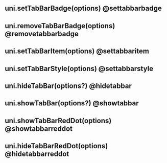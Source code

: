 ## uni.setTabBarBadge(options) @settabbarbadge

<!-- UTSAPIJSON.setTabBarBadge.description -->

<!-- UTSAPIJSON.setTabBarBadge.param -->

<!-- UTSAPIJSON.setTabBarBadge.returnValue -->

<!-- UTSAPIJSON.setTabBarBadge.compatibility -->

<!-- UTSAPIJSON.setTabBarBadge.tutorial -->

## uni.removeTabBarBadge(options) @removetabbarbadge

<!-- UTSAPIJSON.removeTabBarBadge.description -->

<!-- UTSAPIJSON.removeTabBarBadge.param -->

<!-- UTSAPIJSON.removeTabBarBadge.returnValue -->

<!-- UTSAPIJSON.removeTabBarBadge.compatibility -->

<!-- UTSAPIJSON.removeTabBarBadge.tutorial -->

## uni.setTabBarItem(options) @settabbaritem

<!-- UTSAPIJSON.setTabBarItem.description -->

<!-- UTSAPIJSON.setTabBarItem.param -->

<!-- UTSAPIJSON.setTabBarItem.returnValue -->

<!-- UTSAPIJSON.setTabBarItem.compatibility -->

<!-- UTSAPIJSON.setTabBarItem.tutorial -->

## uni.setTabBarStyle(options) @settabbarstyle

<!-- UTSAPIJSON.setTabBarStyle.description -->

<!-- UTSAPIJSON.setTabBarStyle.param -->

<!-- UTSAPIJSON.setTabBarStyle.returnValue -->

<!-- UTSAPIJSON.setTabBarStyle.compatibility -->

<!-- UTSAPIJSON.setTabBarStyle.tutorial -->

## uni.hideTabBar(options?) @hidetabbar

<!-- UTSAPIJSON.hideTabBar.description -->

<!-- UTSAPIJSON.hideTabBar.param -->

<!-- UTSAPIJSON.hideTabBar.returnValue -->

<!-- UTSAPIJSON.hideTabBar.compatibility -->

<!-- UTSAPIJSON.hideTabBar.tutorial -->

## uni.showTabBar(options?) @showtabbar

<!-- UTSAPIJSON.showTabBar.description -->

<!-- UTSAPIJSON.showTabBar.param -->

<!-- UTSAPIJSON.showTabBar.returnValue -->

<!-- UTSAPIJSON.showTabBar.compatibility -->

<!-- UTSAPIJSON.showTabBar.tutorial -->

## uni.showTabBarRedDot(options) @showtabbarreddot

<!-- UTSAPIJSON.showTabBarRedDot.description -->

<!-- UTSAPIJSON.showTabBarRedDot.param -->

<!-- UTSAPIJSON.showTabBarRedDot.returnValue -->

<!-- UTSAPIJSON.showTabBarRedDot.compatibility -->

<!-- UTSAPIJSON.showTabBarRedDot.tutorial -->

## uni.hideTabBarRedDot(options) @hidetabbarreddot

<!-- UTSAPIJSON.hideTabBarRedDot.description -->

<!-- UTSAPIJSON.hideTabBarRedDot.param -->

<!-- UTSAPIJSON.hideTabBarRedDot.returnValue -->

<!-- UTSAPIJSON.hideTabBarRedDot.compatibility -->

<!-- UTSAPIJSON.hideTabBarRedDot.tutorial -->

<!-- UTSAPIJSON.general_type.name -->

<!-- UTSAPIJSON.general_type.param -->